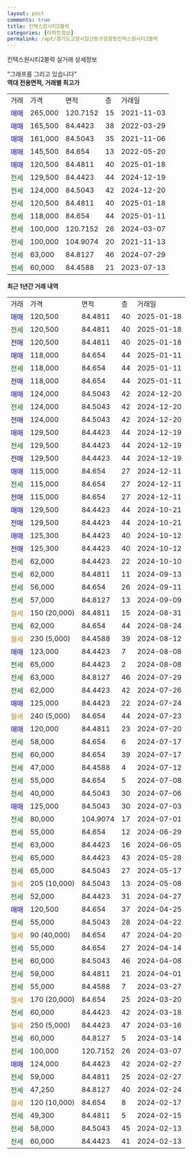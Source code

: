 ```yaml
---
layout: post
comments: true
title: 킨텍스원시티2블럭
categories: [아파트정보]
permalink: /apt/경기도고양시일산동구장항동킨텍스원시티2블럭
---
```


킨텍스원시티2블럭 실거래 상세정보

<script type="text/javascript">
  google.charts.load('current', {'packages':['line', 'corechart']});
  google.charts.setOnLoadCallback(drawChart);

  function drawChart() {
    var data = new google.visualization.DataTable();
    data.addColumn('date', '거래일');
    data.addColumn('number', "매매");
    data.addColumn('number', "전세");
    data.addColumn('number', "전매");

    data.addRows([[new Date(Date.parse("2025-01-18")), 120500, null, null], [new Date(Date.parse("2025-01-18")), null, 120500, null], [new Date(Date.parse("2025-01-18")), null, null, 120500], [new Date(Date.parse("2025-01-11")), 118000, null, null], [new Date(Date.parse("2025-01-11")), null, 118000, null], [new Date(Date.parse("2025-01-11")), null, null, 118000], [new Date(Date.parse("2024-12-20")), 124000, null, null], [new Date(Date.parse("2024-12-20")), null, 124000, null], [new Date(Date.parse("2024-12-20")), null, null, 124000], [new Date(Date.parse("2024-12-19")), 129500, null, null], [new Date(Date.parse("2024-12-19")), null, 129500, null], [new Date(Date.parse("2024-12-19")), null, null, 129500], [new Date(Date.parse("2024-12-11")), 115000, null, null], [new Date(Date.parse("2024-12-11")), null, 115000, null], [new Date(Date.parse("2024-12-11")), null, null, 115000], [new Date(Date.parse("2024-10-21")), 129500, null, null], [new Date(Date.parse("2024-10-21")), null, null, 129500], [new Date(Date.parse("2024-10-12")), 125300, null, null], [new Date(Date.parse("2024-10-12")), null, null, 125300], [new Date(Date.parse("2024-10-10")), null, 62000, null], [new Date(Date.parse("2024-09-13")), null, 62000, null], [new Date(Date.parse("2024-09-11")), null, 56000, null], [new Date(Date.parse("2024-09-09")), null, 57000, null], [new Date(Date.parse("2024-08-31")), null, null, null], [new Date(Date.parse("2024-08-24")), null, 62000, null], [new Date(Date.parse("2024-08-12")), null, null, null], [new Date(Date.parse("2024-08-08")), 123000, null, null], [new Date(Date.parse("2024-08-08")), null, 65000, null], [new Date(Date.parse("2024-07-29")), null, 63000, null], [new Date(Date.parse("2024-07-26")), null, 62000, null], [new Date(Date.parse("2024-07-24")), 125000, null, null], [new Date(Date.parse("2024-07-23")), null, null, null], [new Date(Date.parse("2024-07-20")), 120000, null, null], [new Date(Date.parse("2024-07-17")), null, 58000, null], [new Date(Date.parse("2024-07-17")), null, 60000, null], [new Date(Date.parse("2024-07-12")), null, 47000, null], [new Date(Date.parse("2024-07-08")), null, 55000, null], [new Date(Date.parse("2024-07-06")), null, 40000, null], [new Date(Date.parse("2024-07-03")), 125000, null, null], [new Date(Date.parse("2024-07-01")), null, 80000, null], [new Date(Date.parse("2024-06-29")), null, 55000, null], [new Date(Date.parse("2024-06-05")), null, 63000, null], [new Date(Date.parse("2024-05-28")), null, 65000, null], [new Date(Date.parse("2024-05-17")), null, 65000, null], [new Date(Date.parse("2024-05-08")), null, null, null], [new Date(Date.parse("2024-04-27")), null, 52000, null], [new Date(Date.parse("2024-04-25")), 120500, null, null], [new Date(Date.parse("2024-04-22")), null, 55000, null], [new Date(Date.parse("2024-04-20")), null, null, null], [new Date(Date.parse("2024-04-14")), null, 55000, null], [new Date(Date.parse("2024-04-08")), null, 60000, null], [new Date(Date.parse("2024-04-01")), null, 59000, null], [new Date(Date.parse("2024-03-27")), null, 55000, null], [new Date(Date.parse("2024-03-20")), null, null, null], [new Date(Date.parse("2024-03-18")), null, 60000, null], [new Date(Date.parse("2024-03-16")), null, null, null], [new Date(Date.parse("2024-03-14")), null, 60000, null], [new Date(Date.parse("2024-03-07")), null, 100000, null], [new Date(Date.parse("2024-02-27")), 124000, null, null], [new Date(Date.parse("2024-02-27")), null, 59000, null], [new Date(Date.parse("2024-02-24")), null, 47250, null], [new Date(Date.parse("2024-02-17")), null, null, null], [new Date(Date.parse("2024-02-15")), null, 49300, null], [new Date(Date.parse("2024-02-13")), null, 58000, null], [new Date(Date.parse("2024-02-13")), null, 60000, null]]);

    var options = {
      hAxis: {
        format: 'yyyy/MM/dd'
      },    
      lineWidth: 0,
      pointsVisible: true,    
      title: '최근 1년간 유형별 실거래가 분포',
      legend: { position: 'bottom' }
    };

    var formatter = new google.visualization.NumberFormat({pattern:'###,###'} );
    formatter.format(data, 1);
    formatter.format(data, 2);
    
    setTimeout(function() {
        var chart = new google.visualization.LineChart(document.getElementById('columnchart_material'));
        chart.draw(data, (options));
        document.getElementById('loading').style.display = 'none';
    }, 200);
  }
</script>


<div id="loading" style="z-index:20; display: block; margin-left: 0px">"그래프를 그리고 있습니다"</div>
<div id="columnchart_material" style="width: 95%; margin-left: 0px; display: block"></div>
<!-- contents start -->
<b>역대 전용면적, 거래별 최고가</b>
<table class="sortable">
    <tr>
      <td>거래</td>
      <td>가격</td>
      <td>면적</td>
      <td>층</td>
      <td>거래일</td>
    </tr>
        <tr>
          <td><a style="color: blue">매매</a></td>
          <td>265,000</td>
          <td>120.7152</td>
          <td>15</td>
          <td>2021-11-03</td>
        </tr>            <tr>
          <td><a style="color: blue">매매</a></td>
          <td>165,500</td>
          <td>84.4423</td>
          <td>38</td>
          <td>2022-03-29</td>
        </tr>            <tr>
          <td><a style="color: blue">매매</a></td>
          <td>161,000</td>
          <td>84.5043</td>
          <td>35</td>
          <td>2021-11-06</td>
        </tr>            <tr>
          <td><a style="color: blue">매매</a></td>
          <td>145,500</td>
          <td>84.654</td>
          <td>13</td>
          <td>2022-05-20</td>
        </tr>            <tr>
          <td><a style="color: blue">매매</a></td>
          <td>120,500</td>
          <td>84.4811</td>
          <td>40</td>
          <td>2025-01-18</td>
        </tr>        
        <tr>
              <td><a style="color: darkgreen">전세</a></td>
              <td>129,500</td>
              <td>84.4423</td>
              <td>44</td>
              <td>2024-12-19</td>
            </tr>            <tr>
              <td><a style="color: darkgreen">전세</a></td>
              <td>124,000</td>
              <td>84.5043</td>
              <td>42</td>
              <td>2024-12-20</td>
            </tr>            <tr>
              <td><a style="color: darkgreen">전세</a></td>
              <td>120,500</td>
              <td>84.4811</td>
              <td>40</td>
              <td>2025-01-18</td>
            </tr>            <tr>
              <td><a style="color: darkgreen">전세</a></td>
              <td>118,000</td>
              <td>84.654</td>
              <td>44</td>
              <td>2025-01-11</td>
            </tr>            <tr>
              <td><a style="color: darkgreen">전세</a></td>
              <td>100,000</td>
              <td>120.7152</td>
              <td>26</td>
              <td>2024-03-07</td>
            </tr>            <tr>
              <td><a style="color: darkgreen">전세</a></td>
              <td>100,000</td>
              <td>104.9074</td>
              <td>20</td>
              <td>2021-11-13</td>
            </tr>            <tr>
              <td><a style="color: darkgreen">전세</a></td>
              <td>63,000</td>
              <td>84.8127</td>
              <td>46</td>
              <td>2024-07-29</td>
            </tr>            <tr>
              <td><a style="color: darkgreen">전세</a></td>
              <td>60,000</td>
              <td>84.4588</td>
              <td>21</td>
              <td>2023-07-13</td>
            </tr>        
    
</table>

<b>최근 1년간 거래 내역</b>

<table class="sortable">
    <tr>
      <td>거래</td>
      <td>가격</td>
      <td>면적</td>
      <td>층</td>
      <td>거래일</td>
    </tr>
    <tr>
      <td><a style="color: blue">매매</a></td>
      <td>120,500</td>
      <td>84.4811</td>
      <td>40</td>
      <td>2025-01-18</td>
    </tr>          <tr>
      <td><a style="color: darkgreen">전세</a></td>
      <td>120,500</td>
      <td>84.4811</td>
      <td>40</td>
      <td>2025-01-18</td>
    </tr>          <tr>
      <td><a style="color: darkblue">전매</a></td>
      <td>120,500</td>
      <td>84.4811</td>
      <td>40</td>
      <td>2025-01-18</td>
    </tr>          <tr>
      <td><a style="color: blue">매매</a></td>
      <td>118,000</td>
      <td>84.654</td>
      <td>44</td>
      <td>2025-01-11</td>
    </tr>          <tr>
      <td><a style="color: darkgreen">전세</a></td>
      <td>118,000</td>
      <td>84.654</td>
      <td>44</td>
      <td>2025-01-11</td>
    </tr>          <tr>
      <td><a style="color: darkblue">전매</a></td>
      <td>118,000</td>
      <td>84.654</td>
      <td>44</td>
      <td>2025-01-11</td>
    </tr>          <tr>
      <td><a style="color: blue">매매</a></td>
      <td>124,000</td>
      <td>84.5043</td>
      <td>42</td>
      <td>2024-12-20</td>
    </tr>          <tr>
      <td><a style="color: darkgreen">전세</a></td>
      <td>124,000</td>
      <td>84.5043</td>
      <td>42</td>
      <td>2024-12-20</td>
    </tr>          <tr>
      <td><a style="color: darkblue">전매</a></td>
      <td>124,000</td>
      <td>84.5043</td>
      <td>42</td>
      <td>2024-12-20</td>
    </tr>          <tr>
      <td><a style="color: blue">매매</a></td>
      <td>129,500</td>
      <td>84.4423</td>
      <td>44</td>
      <td>2024-12-19</td>
    </tr>          <tr>
      <td><a style="color: darkgreen">전세</a></td>
      <td>129,500</td>
      <td>84.4423</td>
      <td>44</td>
      <td>2024-12-19</td>
    </tr>          <tr>
      <td><a style="color: darkblue">전매</a></td>
      <td>129,500</td>
      <td>84.4423</td>
      <td>44</td>
      <td>2024-12-19</td>
    </tr>          <tr>
      <td><a style="color: blue">매매</a></td>
      <td>115,000</td>
      <td>84.654</td>
      <td>27</td>
      <td>2024-12-11</td>
    </tr>          <tr>
      <td><a style="color: darkgreen">전세</a></td>
      <td>115,000</td>
      <td>84.654</td>
      <td>27</td>
      <td>2024-12-11</td>
    </tr>          <tr>
      <td><a style="color: darkblue">전매</a></td>
      <td>115,000</td>
      <td>84.654</td>
      <td>27</td>
      <td>2024-12-11</td>
    </tr>          <tr>
      <td><a style="color: blue">매매</a></td>
      <td>129,500</td>
      <td>84.4423</td>
      <td>44</td>
      <td>2024-10-21</td>
    </tr>          <tr>
      <td><a style="color: darkblue">전매</a></td>
      <td>129,500</td>
      <td>84.4423</td>
      <td>44</td>
      <td>2024-10-21</td>
    </tr>          <tr>
      <td><a style="color: blue">매매</a></td>
      <td>125,300</td>
      <td>84.4423</td>
      <td>40</td>
      <td>2024-10-12</td>
    </tr>          <tr>
      <td><a style="color: darkblue">전매</a></td>
      <td>125,300</td>
      <td>84.4423</td>
      <td>40</td>
      <td>2024-10-12</td>
    </tr>          <tr>
      <td><a style="color: darkgreen">전세</a></td>
      <td>62,000</td>
      <td>84.4423</td>
      <td>22</td>
      <td>2024-10-10</td>
    </tr>          <tr>
      <td><a style="color: darkgreen">전세</a></td>
      <td>62,000</td>
      <td>84.4811</td>
      <td>11</td>
      <td>2024-09-13</td>
    </tr>          <tr>
      <td><a style="color: darkgreen">전세</a></td>
      <td>56,000</td>
      <td>84.654</td>
      <td>26</td>
      <td>2024-09-11</td>
    </tr>          <tr>
      <td><a style="color: darkgreen">전세</a></td>
      <td>57,000</td>
      <td>84.8127</td>
      <td>13</td>
      <td>2024-09-09</td>
    </tr>          <tr>
      <td><a style="color: darkgoldenrod">월세</a></td>
      <td>150 (20,000)</td>
      <td>84.4811</td>
      <td>15</td>
      <td>2024-08-31</td>
    </tr>          <tr>
      <td><a style="color: darkgreen">전세</a></td>
      <td>62,000</td>
      <td>84.654</td>
      <td>44</td>
      <td>2024-08-24</td>
    </tr>          <tr>
      <td><a style="color: darkgoldenrod">월세</a></td>
      <td>230 (5,000)</td>
      <td>84.4588</td>
      <td>39</td>
      <td>2024-08-12</td>
    </tr>          <tr>
      <td><a style="color: blue">매매</a></td>
      <td>123,000</td>
      <td>84.4423</td>
      <td>7</td>
      <td>2024-08-08</td>
    </tr>          <tr>
      <td><a style="color: darkgreen">전세</a></td>
      <td>65,000</td>
      <td>84.4423</td>
      <td>2</td>
      <td>2024-08-08</td>
    </tr>          <tr>
      <td><a style="color: darkgreen">전세</a></td>
      <td>63,000</td>
      <td>84.8127</td>
      <td>46</td>
      <td>2024-07-29</td>
    </tr>          <tr>
      <td><a style="color: darkgreen">전세</a></td>
      <td>62,000</td>
      <td>84.4423</td>
      <td>42</td>
      <td>2024-07-26</td>
    </tr>          <tr>
      <td><a style="color: blue">매매</a></td>
      <td>125,000</td>
      <td>84.4423</td>
      <td>22</td>
      <td>2024-07-24</td>
    </tr>          <tr>
      <td><a style="color: darkgoldenrod">월세</a></td>
      <td>240 (5,000)</td>
      <td>84.654</td>
      <td>44</td>
      <td>2024-07-23</td>
    </tr>          <tr>
      <td><a style="color: blue">매매</a></td>
      <td>120,000</td>
      <td>84.4811</td>
      <td>23</td>
      <td>2024-07-20</td>
    </tr>          <tr>
      <td><a style="color: darkgreen">전세</a></td>
      <td>58,000</td>
      <td>84.654</td>
      <td>6</td>
      <td>2024-07-17</td>
    </tr>          <tr>
      <td><a style="color: darkgreen">전세</a></td>
      <td>60,000</td>
      <td>84.654</td>
      <td>39</td>
      <td>2024-07-17</td>
    </tr>          <tr>
      <td><a style="color: darkgreen">전세</a></td>
      <td>47,000</td>
      <td>84.4588</td>
      <td>4</td>
      <td>2024-07-12</td>
    </tr>          <tr>
      <td><a style="color: darkgreen">전세</a></td>
      <td>55,000</td>
      <td>84.654</td>
      <td>5</td>
      <td>2024-07-08</td>
    </tr>          <tr>
      <td><a style="color: darkgreen">전세</a></td>
      <td>40,000</td>
      <td>84.5043</td>
      <td>30</td>
      <td>2024-07-06</td>
    </tr>          <tr>
      <td><a style="color: blue">매매</a></td>
      <td>125,000</td>
      <td>84.5043</td>
      <td>30</td>
      <td>2024-07-03</td>
    </tr>          <tr>
      <td><a style="color: darkgreen">전세</a></td>
      <td>80,000</td>
      <td>104.9074</td>
      <td>17</td>
      <td>2024-07-01</td>
    </tr>          <tr>
      <td><a style="color: darkgreen">전세</a></td>
      <td>55,000</td>
      <td>84.654</td>
      <td>12</td>
      <td>2024-06-29</td>
    </tr>          <tr>
      <td><a style="color: darkgreen">전세</a></td>
      <td>63,000</td>
      <td>84.4423</td>
      <td>16</td>
      <td>2024-06-05</td>
    </tr>          <tr>
      <td><a style="color: darkgreen">전세</a></td>
      <td>65,000</td>
      <td>84.4423</td>
      <td>43</td>
      <td>2024-05-28</td>
    </tr>          <tr>
      <td><a style="color: darkgreen">전세</a></td>
      <td>65,000</td>
      <td>84.5043</td>
      <td>27</td>
      <td>2024-05-17</td>
    </tr>          <tr>
      <td><a style="color: darkgoldenrod">월세</a></td>
      <td>205 (10,000)</td>
      <td>84.5043</td>
      <td>13</td>
      <td>2024-05-08</td>
    </tr>          <tr>
      <td><a style="color: darkgreen">전세</a></td>
      <td>52,000</td>
      <td>84.4423</td>
      <td>31</td>
      <td>2024-04-27</td>
    </tr>          <tr>
      <td><a style="color: blue">매매</a></td>
      <td>120,500</td>
      <td>84.654</td>
      <td>37</td>
      <td>2024-04-25</td>
    </tr>          <tr>
      <td><a style="color: darkgreen">전세</a></td>
      <td>55,000</td>
      <td>84.5043</td>
      <td>28</td>
      <td>2024-04-22</td>
    </tr>          <tr>
      <td><a style="color: darkgoldenrod">월세</a></td>
      <td>90 (40,000)</td>
      <td>84.654</td>
      <td>47</td>
      <td>2024-04-20</td>
    </tr>          <tr>
      <td><a style="color: darkgreen">전세</a></td>
      <td>55,000</td>
      <td>84.654</td>
      <td>27</td>
      <td>2024-04-14</td>
    </tr>          <tr>
      <td><a style="color: darkgreen">전세</a></td>
      <td>60,000</td>
      <td>84.5043</td>
      <td>46</td>
      <td>2024-04-08</td>
    </tr>          <tr>
      <td><a style="color: darkgreen">전세</a></td>
      <td>59,000</td>
      <td>84.4811</td>
      <td>21</td>
      <td>2024-04-01</td>
    </tr>          <tr>
      <td><a style="color: darkgreen">전세</a></td>
      <td>55,000</td>
      <td>84.4588</td>
      <td>7</td>
      <td>2024-03-27</td>
    </tr>          <tr>
      <td><a style="color: darkgoldenrod">월세</a></td>
      <td>170 (20,000)</td>
      <td>84.654</td>
      <td>25</td>
      <td>2024-03-20</td>
    </tr>          <tr>
      <td><a style="color: darkgreen">전세</a></td>
      <td>60,000</td>
      <td>84.4423</td>
      <td>42</td>
      <td>2024-03-18</td>
    </tr>          <tr>
      <td><a style="color: darkgoldenrod">월세</a></td>
      <td>250 (5,000)</td>
      <td>84.4423</td>
      <td>47</td>
      <td>2024-03-16</td>
    </tr>          <tr>
      <td><a style="color: darkgreen">전세</a></td>
      <td>60,000</td>
      <td>84.8127</td>
      <td>5</td>
      <td>2024-03-14</td>
    </tr>          <tr>
      <td><a style="color: darkgreen">전세</a></td>
      <td>100,000</td>
      <td>120.7152</td>
      <td>26</td>
      <td>2024-03-07</td>
    </tr>          <tr>
      <td><a style="color: blue">매매</a></td>
      <td>124,000</td>
      <td>84.4423</td>
      <td>42</td>
      <td>2024-02-27</td>
    </tr>          <tr>
      <td><a style="color: darkgreen">전세</a></td>
      <td>59,000</td>
      <td>84.4811</td>
      <td>25</td>
      <td>2024-02-27</td>
    </tr>          <tr>
      <td><a style="color: darkgreen">전세</a></td>
      <td>47,250</td>
      <td>84.8127</td>
      <td>40</td>
      <td>2024-02-24</td>
    </tr>          <tr>
      <td><a style="color: darkgoldenrod">월세</a></td>
      <td>120 (10,000)</td>
      <td>84.654</td>
      <td>8</td>
      <td>2024-02-17</td>
    </tr>          <tr>
      <td><a style="color: darkgreen">전세</a></td>
      <td>49,300</td>
      <td>84.4811</td>
      <td>5</td>
      <td>2024-02-15</td>
    </tr>          <tr>
      <td><a style="color: darkgreen">전세</a></td>
      <td>58,000</td>
      <td>84.5043</td>
      <td>45</td>
      <td>2024-02-13</td>
    </tr>          <tr>
      <td><a style="color: darkgreen">전세</a></td>
      <td>60,000</td>
      <td>84.4423</td>
      <td>41</td>
      <td>2024-02-13</td>
    </tr>      </table>
<!-- contents end -->    


